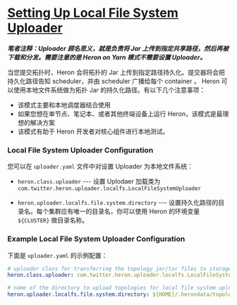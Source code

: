 # [Setting Up Local File System Uploader](http://twitter.github.io/heron/docs/operators/deployment/uploaders/localfs/)

***笔者注释：Uploader 顾名思义，就是负责将 Jar 上传到指定共享路径，然后再被下载和分发。需要注意的是 Heron on Yarn 模式不需要设置 Uploader。***

当您提交拓扑时，Heron 会将拓扑的 Jar 上传到指定路径持久化。提交器将会把持久化路径告知 scheduler，并由 scheduler 广播给每个 container 。 Heron 可以使用本地文件系统做为拓扑 Jar 的持久化路径。有以下几个注意事项：

* 该模式主要和本地调度器结合使用
* 如果您想在单节点、笔记本、或者其他终端设备上运行 Heron，该模式是最理想的解决方案
* 该模式有助于 Heron 开发者对核心组件进行本地测试。

### Local File System Uploader Configuration

您可以在 `uploader.yaml` 文件中对设置 Uploader 为本地文件系统：

* `heron.class.uploader` --- 设置 Uplodaer 加载类为 `com.twitter.heron.uploader.localfs.LocalFileSystemUploader`

* `heron.uploader.localfs.file.system.directory` --- 设置持久化路径的目录名。每个集群应有唯一的目录名，你可以使用 Heron 的环境变量 `${CLUSTER}` 做目录名称。

### Example Local File System Uploader Configuration

下面是 `uploader.yaml` 的示例配置：

```yaml
# uploader class for transferring the topology jar/tar files to storage
heron.class.uploader: com.twitter.heron.uploader.localfs.LocalFileSystemUploader

# name of the directory to upload topologies for local file system uploader
heron.uploader.localfs.file.system.directory: ${HOME}/.herondata/topologies/${CLUSTER}
```
